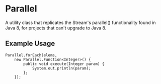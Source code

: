 Parallel
=======

A utility class that replicates the Stream's parallel() functionality found in Java 8, for projects that can't upgrade to Java 8.

Example Usage
------
    Parallel.forEach(elems,
        new Parallel.Function<Integer>() {
            public void execute(Integer param) {
                System.out.println(param);
            };
        });
